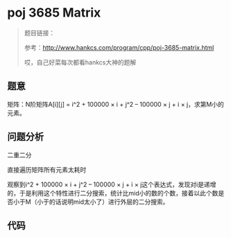 # poj 3685 Matrix
>题目链接：
>
>参考：http://www.hankcs.com/program/cpp/poj-3685-matrix.html
>
>哎，自己好菜每次都看hankcs大神的题解

## 题意
矩阵：N阶矩阵A[i][j] = i^2 + 100000 × i + j^2 – 100000 × j + i × j，求第M小的元素。
## 问题分析
二重二分

直接遍历矩阵所有元素太耗时

观察到i^2 + 100000 × i + j^2 – 100000 × j + i × j这个表达式，发现对i是递增的，于是利用这个特性进行二分搜索，统计比mid小的数的个数，接着以此个数是否小于M（小于的话说明mid太小了）进行外层的二分搜索。
## 代码
```

```